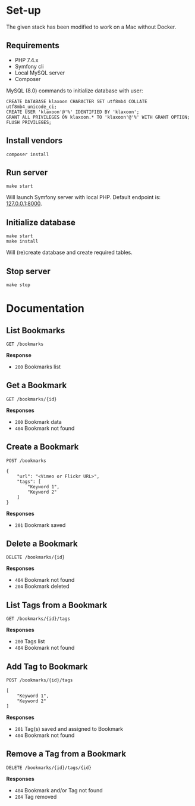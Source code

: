 # Set-up

The given stack has been modified to work on a Mac without Docker.

## Requirements

* PHP 7.4.x
* Symfony cli
* Local MySQL server
* Composer

MySQL (8.0) commands to initialize database with user:

    CREATE DATABASE klaxoon CHARACTER SET utf8mb4 COLLATE utf8mb4_unicode_ci;
    CREATE USER 'klaxoon'@'%' IDENTIFIED BY 'klaxoon';
    GRANT ALL PRIVILEGES ON klaxoon.* TO 'klaxoon'@'%' WITH GRANT OPTION;
    FLUSH PRIVILEGES;

## Install vendors

    composer install

## Run server

    make start

Will launch Symfony server with local PHP. Default endpoint is: [127.0.0.1:8000](http://127.0.0.1:8000).

## Initialize database

    make start
    make install

Will (re)create database and create required tables.

## Stop server

    make stop

# Documentation

## List Bookmarks

    GET /bookmarks

**Response**

* `200` Bookmarks list

## Get a Bookmark

    GET /bookmarks/{id}

**Responses**

* `200` Bookmark data
* `404` Bookmark not found

## Create a Bookmark

    POST /bookmarks
    
    {
        "url": "<Vimeo or Flickr URL>",
        "tags": [
            "Keyword 1",
            "Keyword 2"
        ]
    }

**Responses**

* `201` Bookmark saved

## Delete a Bookmark

    DELETE /bookmarks/{id}

**Responses**

* `404` Bookmark not found
* `204` Bookmark deleted

## List Tags from a Bookmark

    GET /bookmarks/{id}/tags

**Responses**

* `200` Tags list
* `404` Bookmark not found

## Add Tag to Bookmark

    POST /bookmarks/{id}/tags
    
    [
        "Keyword 1",
        "Keyword 2"
    ]

**Responses**

* `201` Tag(s) saved and assigned to Bookmark
* `404` Bookmark not found

## Remove a Tag from a Bookmark

    DELETE /bookmarks/{id}/tags/{id}

**Responses**

* `404` Bookmark and/or Tag not found
* `204` Tag removed
